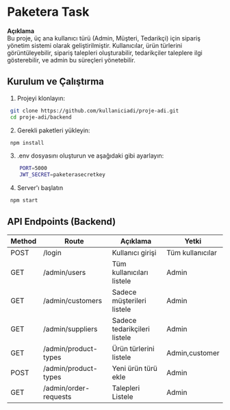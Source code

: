 # Paketera Task

**Açıklama**  
Bu proje, üç ana kullanıcı türü (Admin, Müşteri, Tedarikçi) için sipariş yönetim sistemi olarak geliştirilmiştir. Kullanıcılar, ürün türlerini görüntüleyebilir, sipariş talepleri oluşturabilir, tedarikçiler taleplere ilgi gösterebilir, ve admin bu süreçleri yönetebilir.

## Kurulum ve Çalıştırma

1. Projeyi klonlayın:

```bash
 git clone https://github.com/kullaniciadi/proje-adi.git
 cd proje-adi/backend 
```

2. Gerekli paketleri yükleyin:

```bash
 npm install 
```

3. .env dosyasını oluşturun ve aşağıdaki gibi ayarlayın:

```bash
    PORT=5000
    JWT_SECRET=paketerasecretkey
```

4. Server'ı başlatın

```bash
 npm start
``` 

## API Endpoints (Backend)

| Method | Route                  | Açıklama                                   | Yetki           |
|--------|------------------------|--------------------------------------------|-----------------|
| POST   | /login                 | Kullanıcı girişi                           | Tüm kullanıcılar |
| GET    | /admin/users           | Tüm kullanıcıları listele                   | Admin           |
| GET    | /admin/customers       | Sadece müşterileri listele                  | Admin           |
| GET    | /admin/suppliers       | Sadece tedarikçileri listele                | Admin           |
| GET    | /admin/product-types   | Ürün türlerini listele                      | Admin,customer          |
| POST   | /admin/product-types   | Yeni ürün türü ekle                         | Admin           |
| GET   | /admin/order-requests   | Talepleri Listele                       | Admin           |
